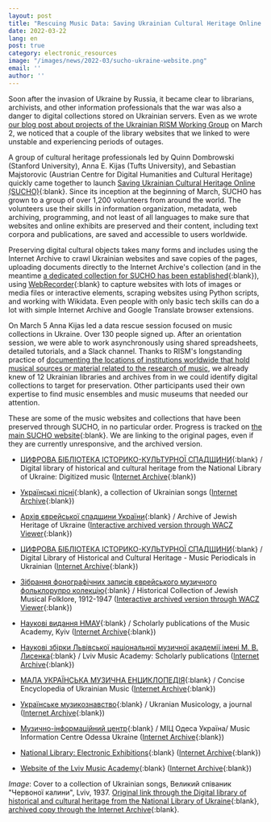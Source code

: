 ```yaml
---
layout: post
title: "Rescuing Music Data: Saving Ukrainian Cultural Heritage Online (SUCHO)"
date: 2022-03-22
lang: en
post: true
category: electronic_resources
image: "/images/news/2022-03/sucho-ukraine-website.png"
email: ''
author: ''
---
```


Soon after the invasion of Ukraine by Russia, it became clear to librarians, archivists, and other information professionals that the war was also a danger to digital collections stored on Ukrainian servers. Even as we wrote [our blog post about projects of the Ukrainian RISM Working Group](/in_the_news/2022/03/02/embedded-in-a-worldwide-network-projects-of-the-ukrainian-rism-working-group.html) on March 2, we noticed that a couple of the library websites that we linked to were unstable and experiencing periods of outages.  

A group of cultural heritage professionals led by Quinn Dombrowski (Stanford University), Anna E. Kijas (Tufts University), and Sebastian Majstorovic (Austrian Centre for Digital Humanities and Cultural Heritage) quickly came together to launch [Saving Ukrainian Cultural Heritage Online (SUCHO)](https://www.sucho.org/){:blank}. Since its inception at the beginning of March, SUCHO has grown to a group of over 1,200 volunteers from around the world. The volunteers use their skills in information organization, metadata, web archiving, programming, and not least of all languages to make sure that websites and online exhibits are preserved and their content, including text corpora and publications, are saved and accessible to users worldwide.  

Preserving digital cultural objects takes many forms and includes using the Internet Archive to crawl Ukrainian websites and save copies of the pages, uploading documents directly to the Internet Archive's collection (and in the meantime [a dedicated collection for SUCHO has been established](https://archive.org/details/sucho){:blank}), using [WebRecorder](https://webrecorder.net/){:blank} to capture websites with lots of images or media files or interactive elements, scraping websites using Python scripts, and working with Wikidata. Even people with only basic tech skills can do a lot with simple Internet Archive and Google Translate browser extensions.  

On March 5 Anna Kijas led a data rescue session focused on music collections in Ukraine. Over 130 people signed up. After an orientation session, we were able to work asynchronously using shared spreadsheets, detailed tutorials, and a Slack channel. Thanks to RISM's longstanding practice of [documenting the locations of institutions worldwide that hold musical sources or material related to the research of music](/community/sigla.html), we already knew of 12 Ukrainian libraries and archives from in we could identify digital collections to target for preservation. Other participants used their own expertise to find music ensembles and music museums that needed our attention.   

These are some of the music websites and collections that have been preserved through SUCHO, in no particular order. Progress is tracked on [the main SUCHO website](https://www.sucho.org/){:blank}. We are linking to the original pages, even if they are currently unresponsive, and the archived version.

- [ЦИФРОВА БІБЛІОТЕКА ІСТОРИКО-КУЛЬТУРНОЇ СПАДЩИНИ](http://irbis-nbuv.gov.ua/cgi-bin/irbis_ir/cgiirbis_64.exe?S21CNR=20&S21REF=10&S21STN=1&C21COM=S&I21DBN=ELIB&P21DBN=ELIB&S21All=%3C.%3ETPD=05%3C.%3E&S21FMT=preitem&S21SRW=dz&S21SRD=UP){:blank} / Digital library of historical and cultural heritage from the National Library of Ukraine: Digitized music ([Internet Archive](https://web.archive.org/web/20220318005342/http://irbis-nbuv.gov.ua/cgi-bin/irbis_ir/cgiirbis_64.exe?S21CNR=20&S21REF=10&S21STN=1&C21COM=S&I21DBN=ELIB&P21DBN=ELIB&S21All=%3C.%3ETPD=05%3C.%3E&S21FMT=preitem&S21SRW=dz&S21SRD=UP){:blank})  

- [Українські пісні](https://www.pisni.org.ua){:blank}, a collection of Ukrainian songs ([Internet Archive](https://web.archive.org/web/20220316184127/https://www.pisni.org.ua/){:blank})  

- [Архів єврейської спадщини України](https://judaicacenter.kiev.ua/archive/){:blank} / Archive of Jewish Heritage of Ukraine ([Interactive archived version through WACZ Viewer](https://replayweb.page/?source=https://files.sucho.org/archives/judaicacenter-kiev-ua.wacz#view=pages&url=https://judaicacenter.kiev.ua/archive/){:blank})  

- [ЦИФРОВА БІБЛІОТЕКА ІСТОРИКО-КУЛЬТУРНОЇ СПАДЩИНИ](http://irbis-nbuv.gov.ua/cgi-bin/irbis_ir/cgiirbis_64.exe?S21CNR=&S21STN=1&S21REF=2&C21COM=S&I21DBN=NAV&P21DBN=ELIB&S21All=%3C.%3EID=col0001497%3C.%3E&S21FMT=online_col&S21COLORTERMS=0){:blank} / Digital Library of Historical and Cultural Heritage - Music Periodicals in Ukrainian ([Internet Archive](https://web.archive.org/web/20220122003243/http://irbis-nbuv.gov.ua/cgi-bin/irbis_ir/cgiirbis_64.exe?S21CNR=&S21STN=1&S21REF=2&C21COM=S&I21DBN=NAV&P21DBN=ELIB&S21All=%3C.%3EID=col0001497%3C.%3E&S21FMT=online_col&S21COLORTERMS=0){:blank})

- [Зібрання фонографічних записів єврейського музичного фольклорупро колекцію](https://audio.ipri.kiev.ua/){:blank} / Historical Collection of Jewish Musical Folklore, 1912-1947 ([Interactive archived version through WACZ Viewer](https://replayweb.page/?source=https%3A%2F%2Ffiles.sucho.org%2Farchives%2Faudio-ipri-kiev-ua.wacz){:blank})

- [Наукові видання НМАУ](https://knmau.com.ua/nauka/naukovi-vidannya-nmau/){:blank} / Scholarly publications of the Music Academy, Kyiv ([Internet Archive](https://web.archive.org/web/20220305151119/https://knmau.com.ua/nauka/naukovi-vidannya-nmau/){:blank})  

- [Наукові збірки Львівської національної музичної академії імені М. В. Лисенка](https://lnma.edu.ua/nauka/naukovi-fahovi-vydannya){:blank} / Lviv Music Academy: Scholarly publications ([Internet Archive](https://web.archive.org/web/20220226161938/https://lnma.edu.ua/nauka/naukovi-fahovi-vydannya/){:blank})

- [МАЛА УКРАЇНСЬКА МУЗИЧНА ЕНЦИКЛОПЕДІЯ](http://diasporiana.org.ua/wp-content/uploads/books/2176/file.pdf){:blank} / Concise Encyclopedia of Ukrainian Music ([Internet Archive](https://web.archive.org/web/20190809061656/http://diasporiana.org.ua/wp-content/uploads/books/2176/file.pdf){:blank})                      	

- [Українське музикознавство](http://musicology.com.ua/){:blank} / Ukranian Musicology, a journal ([Internet Archive](https://web.archive.org/web/20220307092831/http://musicology.com.ua/){:blank})

- [Музично-інформаційний центр](http://anm.odessa.ua/mic/mic-main.html){:blank} / МІЦ Одеса Україна/ Music Information Centre Odessa Ukraine ([Internet Archive](https://web.archive.org/web/20210414173217/http://www.anm.odessa.ua/mic/u-mic-cbase.html){:blank})

- [National Library: Electronic Exhibitions](http://www.nbuv.gov.ua/exhibitions?field_depart_tid=33){:blank} ([Internet Archive](https://web.archive.org/web/20220318110731/http://www.nbuv.gov.ua/exhibitions?field_depart_tid=33){:blank})

- [Website of the Lviv Music Academy](https://lnma.edu.ua/){:blank} ([Internet Archive](https://web.archive.org/web/20220226162231/https://lnma.edu.ua/){:blank})

_Image_: Cover to a collection of Ukrainian songs, Великий співаник "Червоної калини", Lviv, 1937.  [Original link through the Digital library of historical and cultural heritage from the National Library of Ukraine](http://irbis-nbuv.gov.ua/dlib/item/0002218){:blank}, [archived copy through the Internet Archive](https://archive.org/details/sucho-id-00004892/00004892_01/mode/2up){:blank}.
